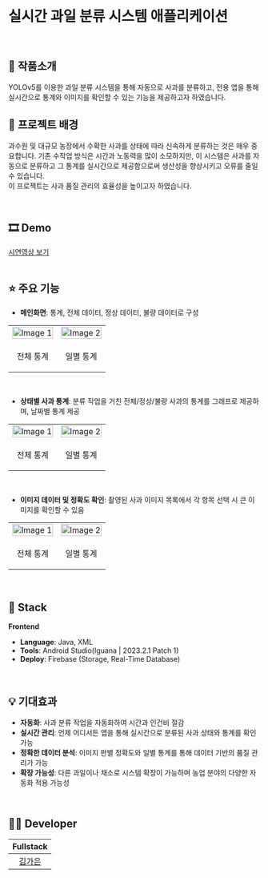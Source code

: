 # 실시간 과일 분류 시스템 애플리케이션
<br/>

## 📝 작품소개
YOLOv5를 이용한 과일 분류 시스템을 통해 자동으로 사과를 분류하고, 전용 앱을 통해 실시간으로 통계와 이미지를 확인할 수 있는 기능을 제공하고자 하였습니다.
<br/>

## 🌁 프로젝트 배경
과수원 및 대규모 농장에서 수확한 사과를 상태에 따라 신속하게 분류하는 것은 매우 중요합니다. 기존 수작업 방식은 시간과 노동력을 많이 소모하지만, 이 시스템은 사과를 자동으로 분류하고 그 통계를 실시간으로 제공함으로써 생산성을 향상시키고 오류를 줄일 수 있습니다.  
이 프로젝트는 사과 품질 관리의 효율성을 높이고자 하였습니다.  

<br/>

## 🎞 Demo  
[시연영상 보기](https://www.youtube.com)  
<br/>

## ⭐ 주요 기능
- **메인화면**: 통계, 전체 데이터, 정상 데이터, 불량 데이터로 구성
<table style="width: 100%; border: none; border-spacing: 10px;">
  <tr>
    <td style="text-align: center; width: 50%; border: none;">
      <img src="https://github.com/user-attachments/assets/4acc02cd-dc4b-4b19-86c7-45bedd9d961b" alt="Image 1" width="100%" />
    </td>
    <td style="text-align: center; width: 50%; border: none;">
      <img src="https://github.com/user-attachments/assets/9368ad82-3c92-45b4-896d-f5fad2236555" alt="Image 2" width="100%" />
    </td>
  </tr>
  <tr>
    <td style="text-align: center; border: none;">
      <p style="text-align: center;">전체 통계</p>
    </td>
    <td style="text-align: center; border: none;">
      <p style="text-align: center;">일별 통계</p>
    </td>
  </tr>
</table>
<br/>

- **상태별 사과 통계**: 분류 작업을 거친 전체/정상/불량 사과의 통계를 그래프로 제공하며, 날짜별 통계 제공
<table style="width: 100%; border: none; border-spacing: 10px;">
  <tr>
    <td style="text-align: center; width: 50%; border: none;">
      <img src="https://github.com/user-attachments/assets/9368ad82-3c92-45b4-896d-f5fad2236555" alt="Image 1" width="100%" />
    </td>
    <td style="text-align: center; width: 50%; border: none;">
      <img src="https://github.com/user-attachments/assets/4ea0a1a6-5f78-48c0-993b-137f9b757787" alt="Image 2" width="100%" />
    </td>
  </tr>
  <tr>
    <td style="text-align: center; border: none;">
      <p style="text-align: center;">전체 통계</p>
    </td>
    <td style="text-align: center; border: none;">
      <p style="text-align: center;">일별 통계</p>
    </td>
  </tr>
</table>

<br/>

- **이미지 데이터 및 정확도 확인**: 촬영된 사과 이미지 목록에서 각 항목 선택 시 큰 이미지를 확인할 수 있음
<table style="width: 100%; border: none; border-spacing: 10px;">
  <tr>
    <td style="text-align: center; width: 50%; border: none;">
      <img src="https://github.com/user-attachments/assets/8d5bfd20-86aa-449e-9675-bd3795bb75c3" alt="Image 1" width="100%" />
    </td>
    <td style="text-align: center; width: 50%; border: none;">
      <img src="https://github.com/user-attachments/assets/2299569a-0c7b-4fae-af66-848015c9868a" alt="Image 2" width="100%" />
    </td>
  </tr>
  <tr>
    <td style="text-align: center; border: none;">
      <p style="text-align: center;">전체 통계</p>
    </td>
    <td style="text-align: center; border: none;">
      <p style="text-align: center;">일별 통계</p>
    </td>
  </tr>
</table>




<br/>

## 🔧 Stack
**Frontend**  
- **Language**: Java, XML  
- **Tools**: Android Studio(Iguana | 2023.2.1 Patch 1)  
- **Deploy**: Firebase (Storage, Real-Time Database)  
<br/>

## 💡 기대효과
- **자동화**: 사과 분류 작업을 자동화하여 시간과 인건비 절감
- **실시간 관리**: 언제 어디서든 앱을 통해 실시간으로 분류된 사과 상태와 통계를 확인 가능
- **정확한 데이터 분석**: 이미지 판별 정확도와 일별 통계를 통해 데이터 기반의 품질 관리가 가능
- **확장 가능성**: 다른 과일이나 채소로 시스템 확장이 가능하며 농업 분야의 다양한 자동화 적용 가능성

<br/>

## 🙋‍♂️ Developer
|  Fullstack |             
| :--------: | 
| [김가은](https://github.com/gaeunamy) |
